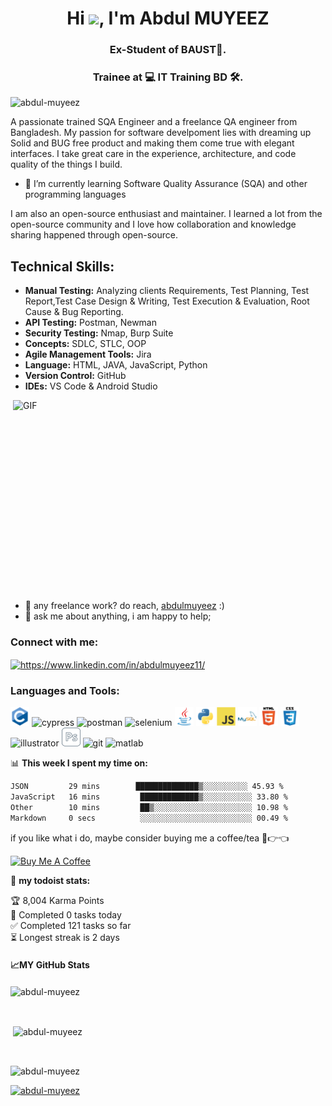 <h1 align="center">Hi <img src="https://media.giphy.com/media/hvRJCLFzcasrR4ia7z/giphy.gif" width="29px">, I'm Abdul MUYEEZ</h1>
<h3 align="center">Ex-Student of BAUST🌟.</h3>
<h3 align="center">Trainee at 💻 IT Training BD 🛠.</h3>

<p align="left"> <img src="https://komarev.com/ghpvc/?username=abdul-muyeez&label=Profile%20views&color=0e75b6&style=flat" alt="abdul-muyeez" /> </p>

A passionate trained SQA Engineer and a freelance QA engineer from Bangladesh. My passion for software develpoment lies with dreaming up Solid and BUG free product and making them come true with elegant interfaces. I take great care in the experience, architecture, and code quality of the things I build.

- 🌱 I’m currently learning Software Quality Assurance (SQA) and other programming languages

I am also an open-source enthusiast and maintainer. I learned a lot from the open-source community and I love how collaboration and knowledge sharing happened through open-source.

## Technical Skills:
- **Manual Testing:** Analyzing clients Requirements, Test Planning, Test Report,Test Case Design & Writing, Test Execution & Evaluation, Root Cause & Bug Reporting.
- **API Testing:** Postman, Newman
- **Security Testing:** Nmap, Burp Suite
- **Concepts:** SDLC, STLC, OOP
- **Agile Management Tools:** Jira
- **Language:** HTML, JAVA, JavaScript, Python
- **Version Control:** GitHub
- **IDEs:** VS Code & Android Studio


 <img align="right" alt="GIF" src="https://github.com/abhisheknaiidu/abhisheknaiidu/blob/master/code.gif?raw=true" width="500" height="320" />
  
- 💼 any freelance work? do reach, [abdulmuyeez](mailto:abdulmuyeez1406@gmail.com) :)
- 💬 ask me about anything, i am happy to help;

<h3 align="left">Connect with me:</h3>
<p align="left">
<a href="https://linkedin.com/in/https://www.linkedin.com/in/abdulmuyeez11/" target="blank"><img align="center" src="https://raw.githubusercontent.com/rahuldkjain/github-profile-readme-generator/master/src/images/icons/Social/linked-in-alt.svg" alt="https://www.linkedin.com/in/abdulmuyeez11/" height="30" width="40" /></a>
</p>

<h3 align="left">Languages and Tools:</h3>
<p align="left"> 
<img src="https://raw.githubusercontent.com/devicons/devicon/master/icons/c/c-original.svg" alt="c" width="30" height="30"/> </a>
<img src="https://raw.githubusercontent.com/simple-icons/simple-icons/6e46ec1fc23b60c8fd0d2f2ff46db82e16dbd75f/icons/cypress.svg" alt="cypress" width="30" height="30"/> </a>
<img src="https://www.vectorlogo.zone/logos/getpostman/getpostman-icon.svg" alt="postman" width="30" height="30"/> </a>
<img src="https://raw.githubusercontent.com/detain/svg-logos/780f25886640cef088af994181646db2f6b1a3f8/svg/selenium-logo.svg" alt="selenium" width="30" height="30"/> </a>
<img src="https://raw.githubusercontent.com/devicons/devicon/master/icons/java/java-original.svg" alt="java" width="30" height="30"/> </a> 
<img src="https://raw.githubusercontent.com/devicons/devicon/master/icons/python/python-original.svg" alt="python" width="30" height="30"/> </a> 
<img src="https://raw.githubusercontent.com/devicons/devicon/master/icons/javascript/javascript-original.svg" alt="javascript" width="30" height="30"/> </a>
<img src="https://raw.githubusercontent.com/devicons/devicon/master/icons/mysql/mysql-original-wordmark.svg" alt="mysql" width="30" height="30"/> </a> 
<img src="https://raw.githubusercontent.com/devicons/devicon/master/icons/html5/html5-original-wordmark.svg" alt="html5" width="30" height="30"/> </a>
<img src="https://raw.githubusercontent.com/devicons/devicon/master/icons/css3/css3-original-wordmark.svg" alt="css3" width="30" height="30"/> </a>
<img src="https://www.vectorlogo.zone/logos/adobe_illustrator/adobe_illustrator-icon.svg" alt="illustrator" width="30" height="30"/> </a>
<img src="https://raw.githubusercontent.com/devicons/devicon/master/icons/photoshop/photoshop-line.svg" alt="photoshop" width="30" height="30"/> </a> 
<img src="https://www.vectorlogo.zone/logos/git-scm/git-scm-icon.svg" alt="git" width="30" height="30"/> </a> 
<img src="https://upload.wikimedia.org/wikipedia/commons/2/21/Matlab_Logo.png" alt="matlab" width="30" height="30"/> </a> </p>

📊 **This week I spent my time on:**
<!--START_SECTION:waka-->

```txt
JSON         29 mins        ██████████████▒░░░░░░░░░░ 45.93 %
JavaScript   16 mins         █████████████▒░░░░░░░░░░░ 33.80 %
Other        10 mins         ██▒░░░░░░░░░░░░░░░░░░░░░░ 10.98 %
Markdown     0 secs          ░░░░░░░░░░░░░░░░░░░░░░░░░ 00.49 %
```


<!--END_SECTION:waka-->

if you like what i do, maybe consider buying me a coffee/tea 🥺👉👈

<a href="https://www.buymeacoffee.com/abdulmuyeez" target="_blank"><img src="https://cdn.buymeacoffee.com/buttons/v2/default-red.png" alt="Buy Me A Coffee" width="150" ></a>

🚧 **my todoist stats:**
<!-- TODO-IST:START -->
🏆  8,004 Karma Points           
🌸  Completed 0 tasks today           
✅  Completed 121 tasks so far           
⏳  Longest streak is 2 days
<!-- TODO-IST:END -->


<h4 align="left">📈MY GitHub Stats </h4>

<p><img align="center"
    src="https://github-readme-stats.vercel.app/api/top-langs?username=abdul-muyeez&show_icons=true&locale=en&bg_color=0d1117&text_color=ffffff&layout=compact"
    alt="abdul-muyeez" 
    bg_color=#808080/></p>

<br>

<p>&nbsp;<img align="center" src="https://github-readme-stats.vercel.app/api?username=abdul-muyeez&show_icons=true&locale=en&bg_color=0d1117&text_color=ffffff&repo=convoychat"
    alt="abdul-muyeez" /></p>

<br>

<p><img align="center" src="https://github-readme-streak-stats.herokuapp.com/?user=abdul-muyeez&theme=dark&background=0d1117&date_format=M%20j%5B%2C%20Y%5D" alt="abdul-muyeez" /></p>

<p align="left"> <a href="https://github.com/ryo-ma/github-profile-trophy"><img src="https://github-profile-trophy.vercel.app/?username=abdul-muyeez" alt="abdul-muyeez" /></a> </p>



